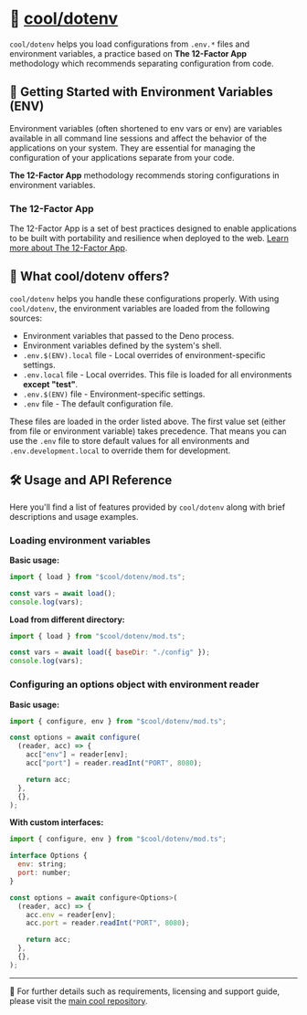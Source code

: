 # 🔐 [cool/dotenv](./)

`cool/dotenv` helps you load configurations from `.env.*` files and environment
variables, a practice based on **The 12-Factor App** methodology which
recommends separating configuration from code.

## 🚀 Getting Started with Environment Variables (ENV)

Environment variables (often shortened to env vars or env) are variables
available in all command line sessions and affect the behavior of the
applications on your system. They are essential for managing the configuration
of your applications separate from your code.

**The 12-Factor App** methodology recommends storing configurations in
environment variables.

### The 12-Factor App

The 12-Factor App is a set of best practices designed to enable applications to
be built with portability and resilience when deployed to the web.
[Learn more about The 12-Factor App](https://12factor.net/).

## 🤔 What cool/dotenv offers?

`cool/dotenv` helps you handle these configurations properly. With using
`cool/dotenv`, the environment variables are loaded from the following sources:

- Environment variables that passed to the Deno process.
- Environment variables defined by the system's shell.
- `.env.$(ENV).local` file - Local overrides of environment-specific settings.
- `.env.local` file - Local overrides. This file is loaded for all environments
  **except "test"**.
- `.env.$(ENV)` file - Environment-specific settings.
- `.env` file - The default configuration file.

These files are loaded in the order listed above. The first value set (either
from file or environment variable) takes precedence. That means you can use the
`.env` file to store default values for all environments and
`.env.development.local` to override them for development.

## 🛠 Usage and API Reference

Here you'll find a list of features provided by `cool/dotenv` along with brief
descriptions and usage examples.

### Loading environment variables

**Basic usage:**

```js
import { load } from "$cool/dotenv/mod.ts";

const vars = await load();
console.log(vars);
```

**Load from different directory:**

```js
import { load } from "$cool/dotenv/mod.ts";

const vars = await load({ baseDir: "./config" });
console.log(vars);
```

### Configuring an options object with environment reader

**Basic usage:**

```js
import { configure, env } from "$cool/dotenv/mod.ts";

const options = await configure(
  (reader, acc) => {
    acc["env"] = reader[env];
    acc["port"] = reader.readInt("PORT", 8080);

    return acc;
  },
  {},
);
```

**With custom interfaces:**

```js
import { configure, env } from "$cool/dotenv/mod.ts";

interface Options {
  env: string;
  port: number;
}

const options = await configure<Options>(
  (reader, acc) => {
    acc.env = reader[env];
    acc.port = reader.readInt("PORT", 8080);

    return acc;
  },
  {},
);
```

---

🔗 For further details such as requirements, licensing and support guide, please
visit the [main cool repository](https://github.com/eser/cool).
